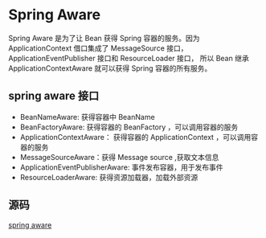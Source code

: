 # Spring Aware

Spring Aware 是为了让 Bean 获得 Spring 容器的服务。因为 ApplicationContext 借口集成了 MessageSource 接口，ApplicationEventPublisher 接口和 ResourceLoader 接口，
所以 Bean 继承 ApplicationContextAware 就可以获得 Spring 容器的所有服务。

## spring aware 接口

+ BeanNameAware: 获得容器中 BeanName 
+ BeanFactoryAware: 获得容器的 BeanFactory ，可以调用容器的服务
+ ApplicationContextAware： 获得容器的 ApplicationContext ，可以调用容器的服务
+ MessageSourceAware：获得 Message source ,获取文本信息
+ ApplicationEventPublisherAware: 事件发布容器，用于发布事件
+ ResourceLoaderAware: 获得资源加载器，加载外部资源

## 源码
[ spring aware ](../spring-advance/src/main/java/com/xc/spring/advance/aware)